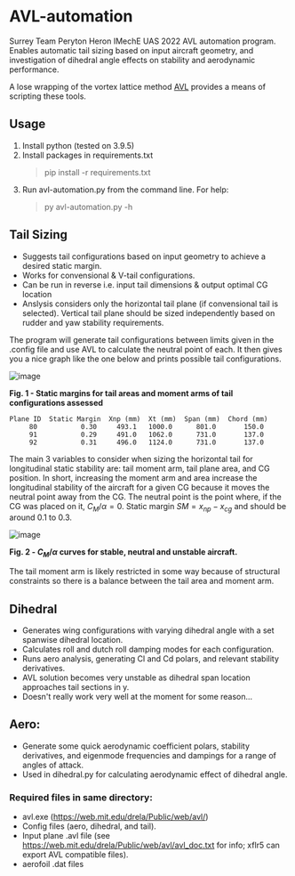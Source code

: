 # AVL-automation
Surrey Team Peryton Heron IMechE UAS 2022 AVL automation program. Enables automatic tail sizing based on input aircraft geometry, and investigation of dihedral angle effects on stability and aerodynamic performance. 

A lose wrapping of the vortex lattice method [AVL](https://web.mit.edu/drela/Public/web/avl/) provides a means of scripting these tools.

## Usage
1. Install python (tested on 3.9.5)
2. Install packages in requirements.txt
   >pip install -r requirements.txt
3. Run avl-automation.py from the command line. For help:
   >py avl-automation.py -h

## Tail Sizing
- Suggests tail configurations based on input geometry to achieve a desired static margin.
- Works for convensional & V-tail configurations.
- Can be run in reverse i.e. input tail dimensions & output optimal CG location
- Anslysis considers only the horizontal tail plane (if convensional tail is selected). Vertical tail plane should be sized independently based on rudder and yaw stability requirements.

The program will generate tail configurations between limits given in the .config file and use AVL to calculate the neutral point of each. It then gives you a nice graph like the one below and prints possible tail configurations.

![image](https://user-images.githubusercontent.com/79290428/179372168-712e726d-9805-4b63-bebe-51a15cef5054.png)

**Fig. 1 - Static margins for tail areas and moment arms of tail configurations assessed**
```
Plane ID  Static Margin  Xnp (mm)  Xt (mm)  Span (mm)  Chord (mm)
     80           0.30     493.1   1000.0      801.0       150.0
     91           0.29     491.0   1062.0      731.0       137.0
     92           0.31     496.0   1124.0      731.0       137.0
```
The main 3 variables to consider when sizing the horizontal tail for longitudinal static stability are: tail moment arm, tail plane area, and CG position. In short, increasing the moment arm and area increase the longitudinal stability of the aircraft for a given CG because it moves the neutral point away from the CG. The neutral point is the point where, if the CG was placed on it, $C_M/\alpha=0$. Static margin $SM=x_{np}-x_{cg}$ and should be around 0.1 to 0.3.

![image](https://user-images.githubusercontent.com/79290428/179372143-76feda57-bf6f-440a-8225-7f2c195c8e32.png)

**Fig. 2 - $C_M/\alpha$ curves for stable, neutral and unstable aircraft.**

The tail moment arm is likely restricted in some way because of structural constraints so there is a balance between the tail area and moment arm.

## Dihedral
- Generates wing configurations with varying dihedral angle with a set spanwise dihedral location. 
- Calculates roll and dutch roll damping modes for each configuration.
- Runs aero analysis, generating Cl and Cd polars, and relevant stability derivatives.
- AVL solution becomes very unstable as dihedral span location approaches tail sections in y.
- Doesn't really work very well at the moment for some reason...

## Aero:
- Generate some quick aerodynamic coefficient polars, stability derivatives, and eigenmode frequencies and dampings for a range of angles of attack.
- Used in dihedral.py for calculating aerodynamic effect of dihedral angle.

### Required files in same directory:
- avl.exe (https://web.mit.edu/drela/Public/web/avl/)
- Config files (aero, dihedral, and tail).
- Input plane .avl file (see https://web.mit.edu/drela/Public/web/avl/avl_doc.txt for info; xflr5 can export AVL compatible files).
- aerofoil .dat files
